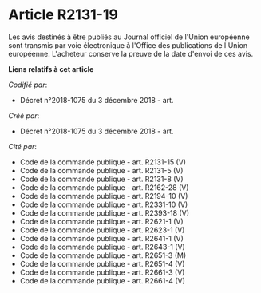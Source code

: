 # Article R2131-19

Les avis destinés à être publiés au Journal officiel de l'Union européenne sont transmis par voie électronique à l'Office des
publications de l'Union européenne. L'acheteur conserve la preuve de la date d'envoi de ces avis.

**Liens relatifs à cet article**

_Codifié par_:

  - Décret n°2018-1075 du 3 décembre 2018 - art.

_Créé par_:

  - Décret n°2018-1075 du 3 décembre 2018 - art.

_Cité par_:

  - Code de la commande publique - art. R2131-15 (V)
  - Code de la commande publique - art. R2131-5 (V)
  - Code de la commande publique - art. R2131-8 (V)
  - Code de la commande publique - art. R2162-28 (V)
  - Code de la commande publique - art. R2194-10 (V)
  - Code de la commande publique - art. R2331-10 (V)
  - Code de la commande publique - art. R2393-18 (V)
  - Code de la commande publique - art. R2621-1 (V)
  - Code de la commande publique - art. R2623-1 (V)
  - Code de la commande publique - art. R2641-1 (V)
  - Code de la commande publique - art. R2643-1 (V)
  - Code de la commande publique - art. R2651-3 (M)
  - Code de la commande publique - art. R2651-4 (V)
  - Code de la commande publique - art. R2661-3 (V)
  - Code de la commande publique - art. R2661-4 (V)
